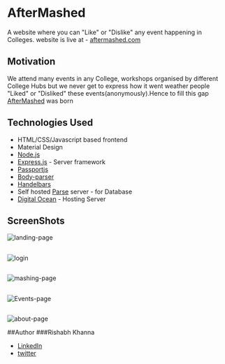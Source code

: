 # AfterMashed
A website where you can "Like" or "Dislike" any event happening in Colleges.
website is live at - [aftermashed.com](http://aftermashed.com)

## Motivation
We attend many events in any College, 
workshops organised by different College Hubs but we never get to express how it went weather people "Liked" or "Disliked" these events(anonymously).Hence to fill this gap [AfterMashed](aftermashed.com) was born

## Technologies Used

* HTML/CSS/Javascript based frontend
* Material Design
* [Node.js](http://nodejs.org)
* [Express.js](http://expressjs.com) - Server framework
* [Passportjs](http://passportjs.org/)
* [Body-parser](https://www.npmjs.com/package/body-parser)
* [Handelbars](http://handlebarsjs.com)
* Self hosted [Parse](https://parseplatform.github.io/) server - for Database
* [Digital Ocean](www.digitalocean.com) - Hosting Server

## ScreenShots

![landing-page](https://github.com/Rishabhk07/judge-event/blob/master/screenshots/Screen%20Shot%202017-02-24%20at%207.59.48%20PM.png)

##

![login](https://github.com/Rishabhk07/judge-event/blob/master/screenshots/Screen%20Shot%202017-02-24%20at%207.59.52%20PM.png)

##

![mashing-page](https://github.com/Rishabhk07/judge-event/blob/master/screenshots/Screen%20Shot%202017-02-24%20at%208.01.14%20PM.png)

##

![Events-page](https://github.com/Rishabhk07/judge-event/blob/master/screenshots/Screen%20Shot%202017-02-24%20at%208.01.19%20PM.png)

##

![about-page](https://github.com/Rishabhk07/judge-event/blob/master/screenshots/Screen%20Shot%202017-02-24%20at%208.01.26%20PM.png)


##Author
###Rishabh Khanna
* [LinkedIn](https://in.linkedin.com/in/rishabh-khanna-670bb0127)
* [twitter](https://twitter.com/Rishabh_K127)



